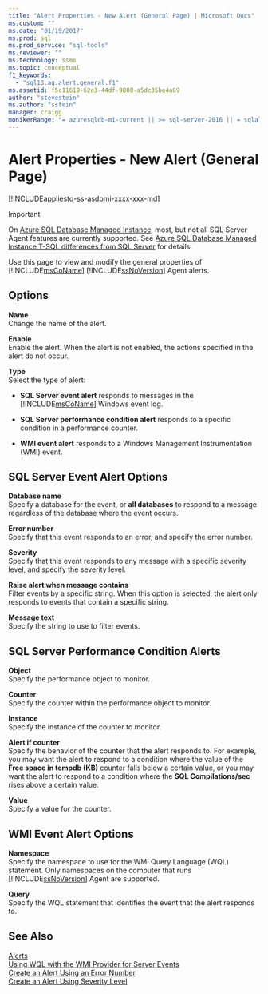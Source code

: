 ```yaml
---
title: "Alert Properties - New Alert (General Page) | Microsoft Docs"
ms.custom: ""
ms.date: "01/19/2017"
ms.prod: sql
ms.prod_service: "sql-tools"
ms.reviewer: ""
ms.technology: ssms
ms.topic: conceptual
f1_keywords: 
  - "sql13.ag.alert.general.f1"
ms.assetid: f5c11610-62e3-44df-9800-a5dc35be4a09
author: "stevestein"
ms.author: "sstein"
manager: craigg
monikerRange: "= azuresqldb-mi-current || >= sql-server-2016 || = sqlallproducts-allversions"
---
```

# Alert Properties - New Alert (General Page)
[!INCLUDE[appliesto-ss-asdbmi-xxxx-xxx-md](../../includes/appliesto-ss-asdbmi-xxxx-xxx-md.md)]


> [!IMPORTANT]  
> On [Azure SQL Database Managed Instance](https://docs.microsoft.com/azure/sql-database/sql-database-managed-instance), most, but not all SQL Server Agent features are currently supported. See [Azure SQL Database Managed Instance T-SQL differences from SQL Server](https://docs.microsoft.com/azure/sql-database/sql-database-managed-instance-transact-sql-information#sql-server-agent) for details.

Use this page to view and modify the general properties of [!INCLUDE[msCoName](../../includes/msconame_md.md)] [!INCLUDE[ssNoVersion](../../includes/ssnoversion-md.md)] Agent alerts.  

## Options  
**Name**  
Change the name of the alert.  
  
**Enable**  
Enable the alert. When the alert is not enabled, the actions specified in the alert do not occur.  
  
**Type**  
Select the type of alert:  
  
-   **SQL Server event alert** responds to messages in the [!INCLUDE[msCoName](../../includes/msconame_md.md)] Windows event log.  
  
-   **SQL Server performance condition alert** responds to a specific condition in a performance counter.  
  
-   **WMI event alert** responds to a Windows Management Instrumentation (WMI) event.  
  
## SQL Server Event Alert Options  
**Database name**  
Specify a database for the event, or **all databases** to respond to a message regardless of the database where the event occurs.  
  
**Error number**  
Specify that this event responds to an error, and specify the error number.  
  
**Severity**  
Specify that this event responds to any message with a specific severity level, and specify the severity level.  
  
**Raise alert when message contains**  
Filter events by a specific string. When this option is selected, the alert only responds to events that contain a specific string.  
  
**Message text**  
Specify the string to use to filter events.  
  
## SQL Server Performance Condition Alerts  
**Object**  
Specify the performance object to monitor.  
  
**Counter**  
Specify the counter within the performance object to monitor.  
  
**Instance**  
Specify the instance of the counter to monitor.  
  
**Alert if counter**  
Specify the behavior of the counter that the alert responds to. For example, you may want the alert to respond to a condition where the value of the **Free space in tempdb (KB)** counter falls below a certain value, or you may want the alert to respond to a condition where the **SQL Compilations/sec** rises above a certain value.  
  
**Value**  
Specify a value for the counter.  
  
## WMI Event Alert Options  
**Namespace**  
Specify the namespace to use for the WMI Query Language (WQL) statement. Only namespaces on the computer that runs [!INCLUDE[ssNoVersion](../../includes/ssnoversion-md.md)] Agent are supported.  
  
**Query**  
Specify the WQL statement that identifies the event that the alert responds to.  
  
## See Also  
[Alerts](../../ssms/agent/alerts.md)  
[Using WQL with the WMI Provider for Server Events](../../relational-databases/wmi-provider-server-events/using-wql-with-the-wmi-provider-for-server-events.md)  
[Create an Alert Using an Error Number](../../ssms/agent/create-an-alert-using-an-error-number.md)  
[Create an Alert Using Severity Level](../../ssms/agent/create-an-alert-using-severity-level.md)  
  

